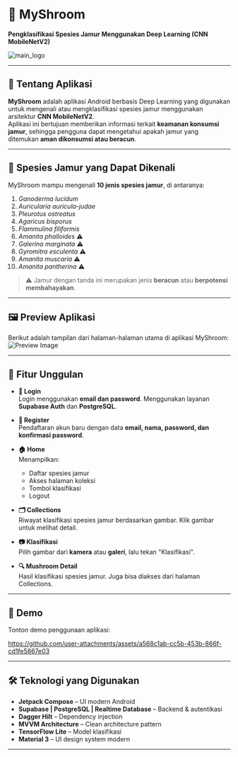 # 🍄 MyShroom  
**Pengklasifikasi Spesies Jamur Menggunakan Deep Learning (CNN MobileNetV2)**

![main_logo](https://github.com/user-attachments/assets/464f9507-f2dd-476c-835e-c21e63c4bf8d)

---

## 📱 Tentang Aplikasi

**MyShroom** adalah aplikasi Android berbasis Deep Learning yang digunakan untuk mengenali atau mengklasifikasi spesies jamur menggunakan arsitektur **CNN MobileNetV2**.  
Aplikasi ini bertujuan memberikan informasi terkait **keamanan konsumsi jamur**, sehingga pengguna dapat mengetahui apakah jamur yang ditemukan **aman dikonsumsi atau beracun**.

---

## 🔎 Spesies Jamur yang Dapat Dikenali

MyShroom mampu mengenali **10 jenis spesies jamur**, di antaranya:

1. *Ganoderma lucidum*  
2. *Auricularia auricula-judae*  
3. *Pleurotus ostreatus*  
4. *Agaricus bisporus*  
5. *Flammulina filiformis*  
6. *Amanita phalloides* ⚠️  
7. *Galerina marginata* ⚠️  
8. *Gyromitra esculenta* ⚠️  
9. *Amanita muscaria* ⚠️  
10. *Amanita pantherina* ⚠️  

> ⚠️ Jamur dengan tanda ini merupakan jenis **beracun** atau **berpotensi membahayakan**.

---

## 🖼️ Preview Aplikasi

Berikut adalah tampilan dari halaman-halaman utama di aplikasi MyShroom:  
![Preview Image](https://github.com/user-attachments/assets/73272262-3c32-41d8-a5f9-047dba95b16f)

---

## 🌟 Fitur Unggulan

- **🔐 Login**  
  Login menggunakan **email dan password**. Menggunakan layanan **Supabase Auth** dan **PostgreSQL**.

- **📝 Register**  
  Pendaftaran akun baru dengan data **email, nama, password, dan konfirmasi password**.

- **🏠 Home**  
  Menampilkan:
  - Daftar spesies jamur
  - Akses halaman koleksi
  - Tombol klasifikasi
  - Logout

- **🗂️ Collections**  
  Riwayat klasifikasi spesies jamur berdasarkan gambar. Klik gambar untuk melihat detail.

- **📷 Klasifikasi**  
  Pilih gambar dari **kamera** atau **galeri**, lalu tekan "Klasifikasi".

- **🔍 Mushroom Detail**  
  Hasil klasifikasi spesies jamur. Juga bisa diakses dari halaman Collections.

---

## 🎥 Demo

Tonton demo penggunaan aplikasi:  

https://github.com/user-attachments/assets/a568c1ab-cc5b-453b-866f-cd1fe5867e03



---

## 🛠️ Teknologi yang Digunakan

- **Jetpack Compose** – UI modern Android  
- **Supabase | PostgreSQL | Realtime Database** – Backend & autentikasi  
- **Dagger Hilt** – Dependency injection  
- **MVVM Architecture** – Clean architecture pattern  
- **TensorFlow Lite** – Model klasifikasi  
- **Material 3** – UI design system modern

---
